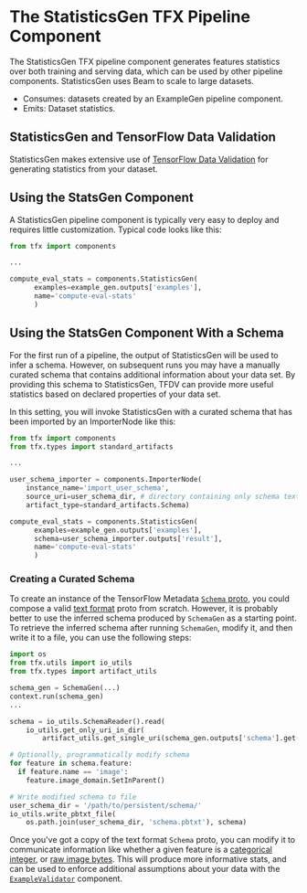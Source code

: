 # The StatisticsGen TFX Pipeline Component

The StatisticsGen TFX pipeline component generates features statistics
over both training and serving data, which can be used by other pipeline
components.
StatisticsGen uses Beam to scale to large datasets.

* Consumes: datasets created by an ExampleGen pipeline component.
* Emits: Dataset statistics.

## StatisticsGen and TensorFlow Data Validation

StatisticsGen makes extensive use of [TensorFlow Data Validation](tfdv.md) for
generating statistics from your dataset.

## Using the StatsGen Component

A StatisticsGen pipeline component is typically very easy to deploy and
requires little
customization. Typical code looks like this:

```python
from tfx import components

...

compute_eval_stats = components.StatisticsGen(
      examples=example_gen.outputs['examples'],
      name='compute-eval-stats'
      )
```

## Using the StatsGen Component With a Schema

For the first run of a pipeline, the output of StatisticsGen will be used to
infer a schema. However, on subsequent runs you may have a manually curated
schema that contains additional information about your data set. By providing
this schema to StatisticsGen, TFDV can provide more useful statistics based on
declared properties of your data set.

In this setting, you will invoke StatisticsGen with a curated schema that has
been imported by an ImporterNode like this:

```python
from tfx import components
from tfx.types import standard_artifacts

...

user_schema_importer = components.ImporterNode(
    instance_name='import_user_schema',
    source_uri=user_schema_dir, # directory containing only schema text proto
    artifact_type=standard_artifacts.Schema)

compute_eval_stats = components.StatisticsGen(
      examples=example_gen.outputs['examples'],
      schema=user_schema_importer.outputs['result'],
      name='compute-eval-stats'
      )
```

### Creating a Curated Schema

To create an instance of the TensorFlow Metadata
[`Schema` proto](https://github.com/tensorflow/metadata/blob/master/tensorflow_metadata/proto/v0/schema.proto),
you could compose a valid
[text format](https://googleapis.dev/python/protobuf/latest/google/protobuf/text_format.html)
proto from scratch. However, it is probably better to use the inferred schema
produced by `SchemaGen` as a starting point. To retrieve the inferred schema
after running `SchemaGen`, modify it, and then write it to a file, you can use
the following steps:

```python
import os
from tfx.utils import io_utils
from tfx.types import artifact_utils

schema_gen = SchemaGen(...)
context.run(schema_gen)
...

schema = io_utils.SchemaReader().read(
    io_utils.get_only_uri_in_dir(
        artifact_utils.get_single_uri(schema_gen.outputs['schema'].get())))

# Optionally, programmatically modify schema
for feature in schema.feature:
  if feature.name == 'image':
    feature.image_domain.SetInParent()

# Write modified schema to file
user_schema_dir = '/path/to/persistent/schema/'
io_utils.write_pbtxt_file(
    os.path.join(user_schema_dir, 'schema.pbtxt'), schema)
```

Once you've got a copy of the text format `Schema` proto, you can modify it to
communicate information like whether a given feature is a
[categorical integer](https://github.com/tensorflow/metadata/blob/de3406014940900c06c05cf576d1ba0a3ea4c9ae/tensorflow_metadata/proto/v0/schema.proto#L415),
or
[raw image bytes](https://github.com/tensorflow/metadata/blob/de3406014940900c06c05cf576d1ba0a3ea4c9ae/tensorflow_metadata/proto/v0/schema.proto#L161).
This will produce more informative stats, and can be used to enforce additional
assumptions about your data with the
[`ExampleValidator`](https://www.tensorflow.org/tfx/guide/exampleval) component.
